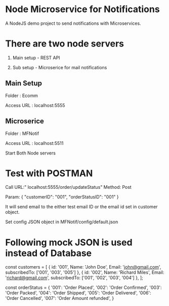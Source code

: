 # Node Microservice for Notifications
A NodeJS demo project to send notifications with Microservices.


# There are two node servers
1. Main setup - REST API

2. Sub setup - Microserice for mail notifications


Main Setup
----------
Folder : Ecomm

Access URL : localhost:5555

Microserice
-
Folder : MFNotif

Access URL : localhost:5511

Start Both Node servers


# Test with POSTMAN

Call URL:" localhost:5555/order/updateStatus" 
Method: Post

Param: {
    "customerID": "001",
    "orderStatusID": "001"
}

It will send email to the either test email ID or the email id set in customer object.

Set config JSON object in MFNotif/config/default.json

# Following mock JSON is used instead of Database

const customers = [
    {
        id: '001',
        Name: 'John Doe',
        Email: 'john@gmail.com',
        subscribedTo: ['001', '003', '005']
    },
    {
        id: '002',
        Name: 'Richard Miles',
        Email: 'richard@gmail.com',
        subscribedTo: ['001', '002', '003', '004']
    },
];

const orderStatus = {
    '001': 'Order Placed',
    '002': 'Order Confirmed',
    '003': 'Order Packed',
    '004': 'Order Shipped',
    '005': 'Order Delivered',
    '006': 'Order Cancelled',
    '007': 'Order Amount refunded',
}



